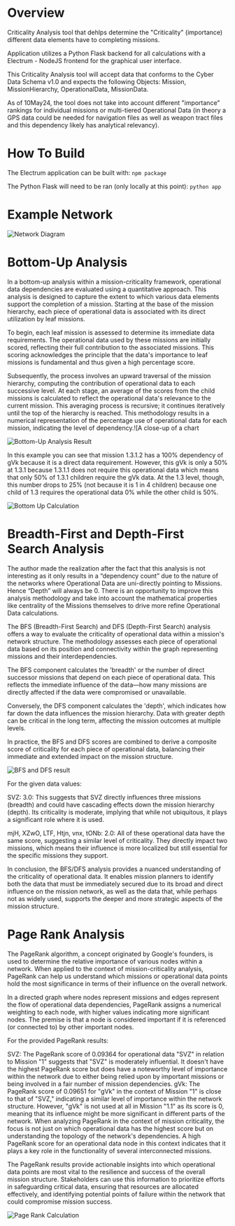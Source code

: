 # Overview
Criticality Analysis tool that dehlps determine the "Criticality" (importance) different data elements have to completing missions.

Application utilizes a Python Flask backend for all calculations with a Electrum - NodeJS frontend for the graphical user interface. 

This Criticality Analysis tool will accept data that conforms to the Cyber Data Schema v1.0 and expects the following Objects: Mission, MissionHierarchy, OperationalData, MissionData.

As of 10May24, the tool does not take into account different "importance" rankings for individual missions or multi-tiered Operational Data (in theory a GPS data could be needed for navigation files as well as weapon tract files and this dependency likely has analytical relevancy).

# How To Build
The Electrum application can be built with:
`npm package`

The Python Flask will need to be ran (only locally at this point):
`python app`


# Example Network

![Network Diagram](doc/networkExample.png)


# Bottom-Up Analysis

In a bottom-up analysis within a mission-criticality framework, operational data dependencies are evaluated using a quantitative approach. This analysis is designed to capture the extent to which various data elements support the completion of a mission. Starting at the base of the mission hierarchy, each piece of operational data is associated with its direct utilization by leaf missions.

To begin, each leaf mission is assessed to determine its immediate data requirements. The operational data used by these missions are initially scored, reflecting their full contribution to the associated missions. This scoring acknowledges the principle that the data's importance to leaf missions is fundamental and thus given a high percentage score.

Subsequently, the process involves an upward traversal of the mission hierarchy, computing the contribution of operational data to each successive level. At each stage, an average of the scores from the child missions is calculated to reflect the operational data's relevance to the current mission. This averaging process is recursive; it continues iteratively until the top of the hierarchy is reached. This methodology results in a numerical representation of the percentage use of operational data for each mission, indicating the level of dependency.![A close-up of a chart

![Bottom-Up Analysis Result](doc/bottom_up_result.jpg)

In this example you can see that mission 1.3.1.2 has a 100% dependency of gVk because it is a direct data requirement. However, this gVk is only a 50% at 1.3.1 because 1.3.1.1 does not require this operational data which means that only 50% of 1.3.1 children require the gVk data. At the 1.3 level, though, this number drops to 25% (not because it is 1 in 4 children) because one child of 1.3 requires the operational data 0% while the other child is 50%.

![Bottom Up Calculation](doc/bottom_up_calculation.png)

# Breadth-First and Depth-First Search Analysis

The author made the realization after the fact that this analysis is not interesting as it only results in a “dependency count” due to the nature of the networks where Operational Data are uni-directly pointing to Missions. Hence “Depth” will always be 0. There is an opportunity to improve this analysis methodology and take into account the mathematical properties like centrality of the Missions themselves to drive more refine Operational Data calculations.

The BFS (Breadth-First Search) and DFS (Depth-First Search) analysis offers a way to evaluate the criticality of operational data within a mission's network structure. The methodology assesses each piece of operational data based on its position and connectivity within the graph representing missions and their interdependencies.

The BFS component calculates the 'breadth' or the number of direct successor missions that depend on each piece of operational data. This reflects the immediate influence of the data—how many missions are directly affected if the data were compromised or unavailable.

Conversely, the DFS component calculates the 'depth', which indicates how far down the data influences the mission hierarchy. Data with greater depth can be critical in the long term, affecting the mission outcomes at multiple levels.

In practice, the BFS and DFS scores are combined to derive a composite score of criticality for each piece of operational data, balancing their immediate and extended impact on the mission structure.

![BFS and DFS result](doc/bfs_result.png)

For the given data values:

SVZ: 3.0: This suggests that SVZ directly influences three missions (breadth) and could have cascading effects down the mission hierarchy (depth). Its criticality is moderate, implying that while not ubiquitous, it plays a significant role where it is used.

mjH, XZwO, LTF, Htjn, vnx, tONb: 2.0: All of these operational data have the same score, suggesting a similar level of criticality. They directly impact two missions, which means their influence is more localized but still essential for the specific missions they support.

In conclusion, the BFS/DFS analysis provides a nuanced understanding of the criticality of operational data. It enables mission planners to identify both the data that must be immediately secured due to its broad and direct influence on the mission network, as well as the data that, while perhaps not as widely used, supports the deeper and more strategic aspects of the mission structure.

# Page Rank Analysis

The PageRank algorithm, a concept originated by Google's founders, is used to determine the relative importance of various nodes within a network. When applied to the context of mission-criticality analysis, PageRank can help us understand which missions or operational data points hold the most significance in terms of their influence on the overall network.

In a directed graph where nodes represent missions and edges represent the flow of operational data dependencies, PageRank assigns a numerical weighting to each node, with higher values indicating more significant nodes. The premise is that a node is considered important if it is referenced (or connected to) by other important nodes.

For the provided PageRank results:

SVZ: The PageRank score of 0.09364 for operational data "SVZ" in relation to Mission "1" suggests that "SVZ" is moderately influential. It doesn't have the highest PageRank score but does have a noteworthy level of importance within the network due to either being relied upon by important missions or being involved in a fair number of mission dependencies.
gVk: The PageRank score of 0.09651 for "gVk" in the context of Mission "1" is close to that of "SVZ," indicating a similar level of importance within the network structure. However, "gVk" is not used at all in Mission "1.1" as its score is 0, meaning that its influence might be more significant in different parts of the network.
When analyzing PageRank in the context of mission criticality, the focus is not just on which operational data has the highest score but on understanding the topology of the network's dependencies. A high PageRank score for an operational data node in this context indicates that it plays a key role in the functionality of several interconnected missions.

The PageRank results provide actionable insights into which operational data points are most vital to the resilience and success of the overall mission structure. Stakeholders can use this information to prioritize efforts in safeguarding critical data, ensuring that resources are allocated effectively, and identifying potential points of failure within the network that could compromise mission success.

![Page Rank Calculation](doc/PageRank_calculation.PNG)